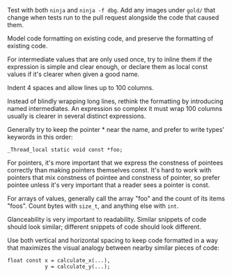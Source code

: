 Test with both `ninja` and `ninja -f dbg`.
Add any images under `gold/` that change when tests run to the pull request
alongside the code that caused them.

Model code formatting on existing code,
and preserve the formatting of existing code.

For intermediate values that are only used once,
try to inline them if the expression is simple
and clear enough, or declare them as local const
values if it's clearer when given a good name.

Indent 4 spaces and allow lines up to 100 columns.

Instead of blindly wrapping long lines, rethink
the formatting by introducing named intermediates.
An expression so complex it must wrap 100 columns
usually is clearer in several distinct expressions.

Generally try to keep the pointer * near the name,
and prefer to write types' keywords in this order:

    _Thread_local static void const *foo;

For pointers, it's more important that we express the
constness of pointees correctly than making pointers
themselves const.  It's hard to work with pointers that
mix constness of pointee and constness of pointer, so
prefer pointee unless it's very important that a reader
sees a pointer is const.

For arrays of values, generally call the array "foo"
and the count of its items "foos".  Count bytes with
`size_t`, and anything else with `int`.

Glanceability is very important to readability.
Similar snippets of code should look similar;
different snippets of code should look different.

Use both vertical and horizontal spacing to keep
code formatted in a way that maximizes the visual
analogy between nearby similar pieces of code:

    float const x = calculate_x(...),
                y = calculate_y(...);
